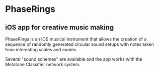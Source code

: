# PhaseRings 

## iOS app for creative music making

PhaseRings is an iOS musical instrument that allows the creation of a sequence of randomly generated circular sound setups with notes taken from interesting scales and modes.

Several "sound schemes" are available and the app works with the Metatone Classifier network system.